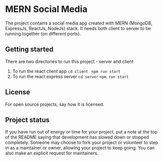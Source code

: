 # MERN Social Media
The project contains a social media app created with MERN (MongoDB, ExpressJs, ReactJs, NodeJs) stack. It needs both client to server to be running together (on different ports).
## Getting started

There are two directories to run this project - server and client
1. To run the react client app 
    ```cd client ```
    ```npm run start```
2. To run the react express server 
    ```cd server```
    ```npm run start```

## License
For open source projects, say how it is licensed.

## Project status
If you have run out of energy or time for your project, put a note at the top of the README saying that development has slowed down or stopped completely. Someone may choose to fork your project or volunteer to step in as a maintainer or owner, allowing your project to keep going. You can also make an explicit request for maintainers.
